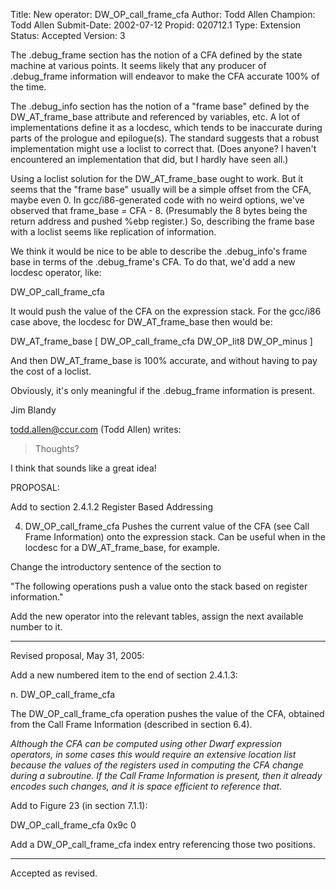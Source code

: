 Title:       New operator: DW_OP_call_frame_cfa
Author:      Todd Allen
Champion:    Todd Allen
Submit-Date: 2002-07-12
Propid:      020712.1
Type:        Extension
Status:      Accepted
Version:     3

The .debug_frame section has the notion of a CFA defined by the state machine
at various points.  It seems likely that any producer of .debug_frame
information will endeavor to make the CFA accurate 100% of the time.

The .debug_info section has the notion of a "frame base" defined by the
DW_AT_frame_base attribute and referenced by variables, etc.  A lot of
implementations define it as a locdesc, which tends to be inaccurate during
parts of the prologue and epilogue(s).  The standard suggests that a robust
implementation might use a loclist to correct that.  (Does anyone?  I haven't
encountered an implementation that did, but I hardly have seen all.)

Using a loclist solution for the DW_AT_frame_base ought to work.  But it
seems that the "frame base" usually will be a simple offset from the CFA,
maybe even 0.  In gcc/i86-generated code with no weird options, we've
observed that frame_base = CFA - 8.  (Presumably the 8 bytes being the return
address and pushed %ebp register.)  So, describing the frame base with a
loclist seems like replication of information.

We think it would be nice to be able to describe the .debug_info's frame base
in terms of the .debug_frame's CFA.  To do that, we'd add a new locdesc
operator, like:

   DW_OP_call_frame_cfa

It would push the value of the CFA on the expression stack.  For the gcc/i86
case above, the locdesc for DW_AT_frame_base then would be:

   DW_AT_frame_base [ DW_OP_call_frame_cfa DW_OP_lit8 DW_OP_minus ]

And then DW_AT_frame_base is 100% accurate, and without having to pay the
cost of a loclist.

Obviously, it's only meaningful if the .debug_frame information is present.

Jim Blandy

todd.allen@ccur.com (Todd Allen) writes:
> Thoughts?

I think that sounds like a great idea!


PROPOSAL:

Add to section 2.4.1.2  Register Based Addressing

4. DW_OP_call_frame_cfa
   Pushes the current value of the CFA (see Call Frame
   Information) onto the expression stack.
   Can be useful when in the locdesc for a DW_AT_frame_base,
   for example.

Change the introductory sentence of the section to

"The following operations push a value onto the stack based
on register information."

Add the new operator into the relevant tables, assign the
next available number to it.

----------------------------------------------------------------

Revised proposal, May 31, 2005:

Add a new numbered item to the end of section 2.4.1.3:

n. DW_OP_call_frame_cfa

  The DW_OP_call_frame_cfa operation pushes the value of the CFA,
  obtained from the Call Frame Information (described in section 6.4).

  *Although the CFA can be computed using other Dwarf expression
  operators, in some cases this would require an extensive location list
  because the values of the registers used in computing the CFA change
  during a subroutine.  If the Call Frame Information is present, then it
  already encodes such changes, and it is space efficient to reference
  that.*

Add to Figure 23 (in section 7.1.1):

   DW_OP_call_frame_cfa   0x9c   0

   Add a DW_OP_call_frame_cfa index entry referencing those two positions.

---------------------------------------------------------

Accepted as revised.
